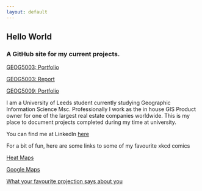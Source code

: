 ```yaml
---
layout: default
---
```


## Hello World
### A GitHub site for my current projects.

[GEOG5003: Portfolio](https://eilishrose.github.io/5003portfolio.html "5003 Portfolio")  

[GEOG5003: Report](https://eilishrose.github.io/5003report.html "5003 Report") 

[GEOG5009: Portfolio](https://eilishrose.github.io/5009Portfolio.html "5009 Portfolio")


I am a University of Leeds student currently studying Geographic Information Science Msc. Professionally I work as the in house GIS Product owner for one of the largest real estate companies worldwide. This is my place to document projects completed during my time at university. 

You can find me at LinkedIn [here](https://www.linkedin.com/in/eilishpudney/ "LinkedIn")  

For a bit of fun, here are some links to some of my favourite xkcd comics  

[Heat Maps](https://xkcd.com/1138/)  

[Google Maps](https://xkcd.com/461/)  

[What your favourite projection says about you](https://xkcd.com/977/)  

